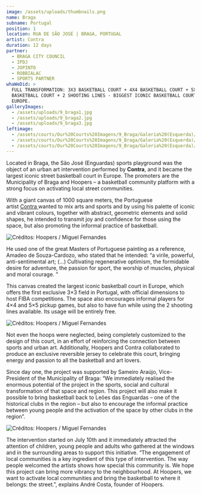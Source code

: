 ```yaml
---
image: /assets/uploads/thumbnails.png
name: Braga
subname: Portugal
position: 1
location: RUA DE SÃO JOSÉ | BRAGA, PORTUGAL
artist: Contra
duration: 12 days
partner:
  - BRAGA CITY COUNCIL
  - IPDJ
  - JOPINTO
  - ROBBIALAC
  - SPORTS PARTNER
whaWeDid: >
  FULL TRANSFORMATION: 3X3 BASKETBALL COURT + 4X4 BASKETBALL COURT + 5X5
  BASKETBALL COURT + 2 SHOOTING LINES - BIGGEST ICONIC BASKETBALL COURT IN
  EUROPE.
galleryImages:
  - /assets/uploads/9_braga1.jpg
  - /assets/uploads/9_braga2.jpg
  - /assets/uploads/9_braga3.jpg
leftimage:
  - /assets/courts/Our%20Courts%20Imagens/9_Braga/Galeria%20(Esquerda)/1.jpg
  - /assets/courts/Our%20Courts%20Imagens/9_Braga/Galeria%20(Esquerda)/2.jpg
  - /assets/courts/Our%20Courts%20Imagens/9_Braga/Galeria%20(Esquerda)/3.jpg
---
```

Located in Braga, the São José (Enguardas) sports playground was the object of an urban art intervention performed by **Contra**, and it became the largest iconic street basketball court in Europe. The promoters are the Municipality of Braga and Hoopers – a basketball community platform with a strong focus on activating local street communities.



With a giant canvas of 1000 square meters, the Portuguese artist [Contra](https://www.isupportstreetart.com/artist/contra/)[ ](https://www.isupportstreetart.com/artist/contra/)wanted to mix arts and sports and by using his palette of iconic and vibrant colours, together with abstract, geometric elements and solid shapes, he intended to transmit joy and confidence for those using the space, but also promoting the informal practice of basketball.

![Créditos: Hoopers / Miguel Fernandes](/assets/uploads/1_braga_makingof.jpg "Créditos: Hoopers / Miguel Fernandes")

He used one of the great Masters of Portuguese painting as a reference, Amadeo de Souza-Cardozo, who stated that he intended: “a virile, powerful, anti-sentimental art; (…) Cultivating regenerative optimism, the formidable desire for adventure, the passion for sport, the worship of muscles, physical and moral courage. ”



This canvas created the largest iconic basketball court in Europe, which offers the first exclusive 3×3 field in Portugal, with official dimensions to host FIBA competitions. The space also encourages informal players for 4×4 and 5×5 pickup games, but also to have fun while using the 2 shooting lines available. Its usage will be entirely free.

![Créditos: Hoopers / Miguel Fernandes](/assets/uploads/3_braga_makingof.jpg "Créditos: Hoopers / Miguel Fernandes")

Not even the hoops were neglected, being completely customized to the design of this court, in an effort of reinforcing the connection between sports and urban art. Additionally, Hoopers and Contra collaborated to produce an exclusive reversible jersey to celebrate this court, bringing energy and passion to all the basketball and art lovers.



Since day one, the project was supported by Sameiro Araújo, Vice-President of the Municipality of Braga: “We immediately realised the enormous potential of the project in the sports, social and cultural transformation of that space and region. This project will also make it possible to bring basketball back to Leões das Enguardas – one of the historical clubs in the region – but also to encourage the informal practice between young people and the activation of the space by other clubs in the region”.

![Créditos: Hoopers / Miguel Fernandes](/assets/uploads/4_braga_makingof.png "Créditos: Hoopers / Miguel Fernandes")

The intervention started on July 10th and it immediately attracted the attention of children, young people and adults who gathered at the windows and in the surrounding areas to support this initiative. “The engagement of local communities is a key ingredient of this type of intervention. The way people welcomed the artists shows how special this community is. We hope this project can bring more vibrancy to the neighbourhood. At Hoopers, we want to activate local communities and bring the basketball to where it belongs: the street.”, explains André Costa, founder of Hoopers.
